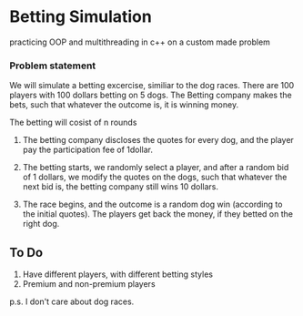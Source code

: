 # Betting Simulation

practicing OOP and multithreading in c++ on a custom made problem

### Problem statement

We will simulate a betting excercise, similiar to the dog races.
There are 100 players with 100 dollars betting on 5 dogs. The Betting company makes the bets, such that whatever the outcome is, it is winning money.

The betting will cosist of n rounds

1. The betting company discloses the quotes for every dog, and the player pay the participation fee of 1dollar.
2. The betting starts, we randomly select a player, and after a random bid of 1 dollars, we modify the quotes on the dogs, such that whatever the next bid is, the betting company still wins 10 dollars.

3. The race begins, and the outcome is a random dog win (according to the initial quotes). The players get back the money, if they betted on the right dog.



## To Do

1. Have different players, with different betting styles
2. Premium and non-premium players


p.s. I don't care about dog races.